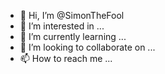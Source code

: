 - 👋 Hi, I’m @SimonTheFool
- 👀 I’m interested in ...
- 🌱 I’m currently learning ...
- 💞️ I’m looking to collaborate on ...
- 📫 How to reach me ...

<!---
SimonTheFool/SimonTheFool is a ✨ special ✨ repository because its `README.md` (this file) appears on your GitHub profile.
You can click the Preview link to take a look at your changes.
--->
